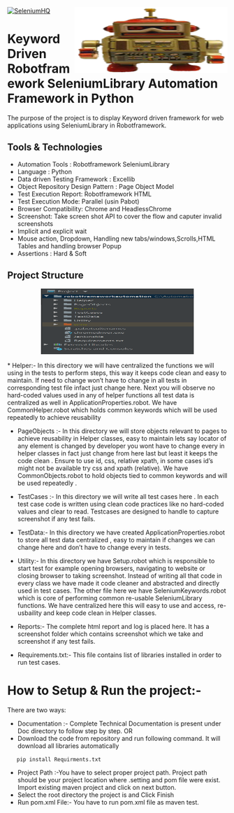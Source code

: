 [![SeleniumHQ](http://www.seleniumhq.org/images/big-logo.png)](http://www.seleniumhq.org/)  <img align="right" width="350" height="150" src="Image/robotlogo.PNG">
# Keyword Driven Robotframework SeleniumLibrary Automation Framework in Python

The purpose of the project is to display Keyword driven framework for web applications using SeleniumLibrary in Robotframework.

## Tools & Technologies

* Automation Tools : Robotframework SeleniumLibrary
* Language : Python
* Data driven Testing Framework : Excellib
* Object Repository Design Pattern : Page Object Model
* Test Execution Report:  Robotframework HTML 
* Test Execution Mode:  Parallel (usin Pabot)
* Browser Compatibility: Chrome and HeadlessChrome
* Screenshot:  Take screen shot API to cover the flow and caputer invalid screenshots
* Implicit and explicit wait
* Mouse action, Dropdown, Handling new tabs/windows,Scrolls,HTML Tables and handling browser Popup
* Assertions : Hard & Soft

## Project Structure
<p align="center">
<img width="350" height="150" src="Image/frameworkstructure.PNG"><br />
</p>
* Helper:-
In this directory we will have centralized the functions we will using in the tests to perform steps, this way it keeps code clean and easy to maintain. If need to change won’t have to change in all tests in corresponding test file infact just change here. Next you will observe no hard-coded values used in any of helper functions all test data is centralized as well in ApplicationProperties.robot. We have CommonHelper.robot which holds common keywords which will be used repeatedly to achieve reusability 
  
* PageObjects :-
In this directory we will store objects relevant to pages to achieve reusability in Helper classes, easy to maintain lets say locator of any element is changed by developer you wont have to change every in helper classes in fact just change from here last but least it keeps the code clean . Ensure to use id, css, relative xpath, in some cases id’s might not be available try css and xpath (relative). We have CommonObjects.robot to hold objects tied to common keywords and will be used repeatedly .

* TestCases :-
In this directory we will write all test cases here . In each test case code is written using clean code practices like no hard-coded values and clear to read. Testcases are designed to handle to capture screenshot if any test fails.

* TestData:-
In this directory we have created ApplicationProperties.robot to store all test data centralized , easy to maintain if changes we can change here and don’t have to change every in tests. 

* Utility:-
In this directory we have Setup.robot which is responsible to start test for example opening browsers, navigating to website or closing browser to taking screenshot. Instead of writing all that code in every class we have made it code cleaner and abstracted and directly used in test cases. The other file here we have SeleniumKeywords.robot which is core of performing common re-usable SeleniumLibrary functions. We have centralized here this will easy to use and access, re-usbaility and keep code clean in Helper classes. 

* Reports:-
The complete html report and log is placed here. It has a screenshot folder which contains screenshot which we take and screenshot if any test fails.

* Requirements.txt:-
This file contains list of libraries installed in order to run test cases.

# How to Setup & Run the project:-
There are two ways:

* Documentation :- Complete Technical Documentation is present under Doc directory to follow step by step.
OR
* Download the code from repository and run following command. It will download all libraries automatically
```python
   pip install Requirments.txt
```
* Project Path :-You have to select proper project path. Project path should be your project location where .setting and pom file were exist. Import existing maven project and click on next button.
* Select the root directory the project is and Click Finish
* Run pom.xml File:- You have to run pom.xml file as maven test.






